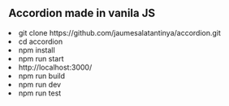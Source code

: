 ## Accordion made in vanila JS

<li>git clone https://github.com/jaumesalatantinya/accordion.git</li>
<li>cd accordion</li>
<li>npm install</li>
<li>npm run start</li>
<li>http://localhost:3000/</li>
<li>npm run build</li>
<li>npm run dev</li>
<li>npm run test</li>
